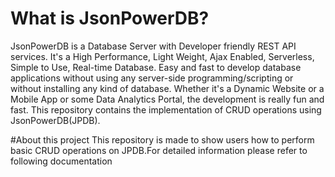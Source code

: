 # What is JsonPowerDB?
JsonPowerDB is a Database Server with Developer friendly REST API services. It's a High Performance, Light Weight, Ajax Enabled, Serverless, Simple to Use, Real-time Database.
Easy and fast to develop database applications without using any server-side programming/scripting or without installing any kind of database.
Whether it's a Dynamic Website or a Mobile App or some Data Analytics Portal, the development is really fun and fast.
This repository contains the implementation of CRUD operations using JsonPowerDB(JPDB).

#About this project
This repository is made to show users how to perform basic CRUD operations on JPDB.For detailed information please refer to following documentation 
